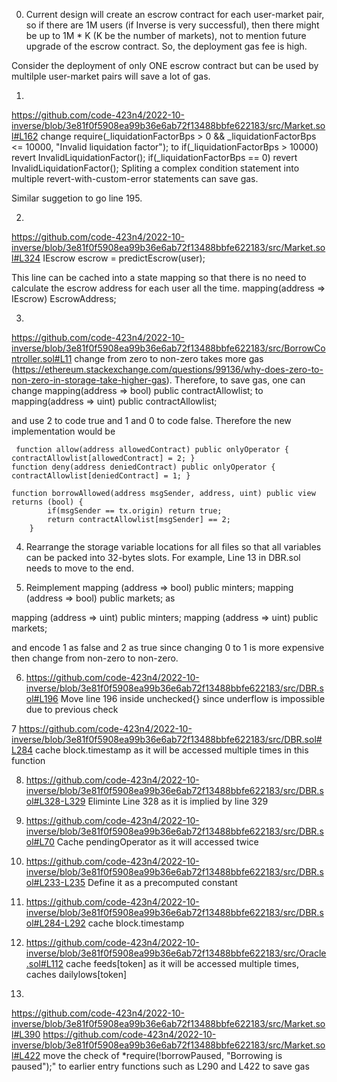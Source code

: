 
0) Current design will create an escrow contract for each user-market pair, so if there are 1M users (if Inverse is very successful), then there might be up to 1M * K (K be the number of markets), not to mention future upgrade of the escrow contract. So, the deployment gas fee is high. 

Consider the deployment of  only ONE escrow contract but can be used by multilple user-market pairs will save a lot of gas. 

1) 
https://github.com/code-423n4/2022-10-inverse/blob/3e81f0f5908ea99b36e6ab72f13488bbfe622183/src/Market.sol#L162
change 
 require(_liquidationFactorBps > 0 && _liquidationFactorBps <= 10000, "Invalid liquidation factor");
to
    if(_liquidationFactorBps > 10000) revert InvalidLiquidationFactor();
    if(_liquidationFactorBps == 0) revert InvalidLiquidationFactor();
Spliting a complex condition statement into multiple revert-with-custom-error statements can save gas. 

Similar suggetion to go line 195. 


2) 
https://github.com/code-423n4/2022-10-inverse/blob/3e81f0f5908ea99b36e6ab72f13488bbfe622183/src/Market.sol#L324
IEscrow escrow = predictEscrow(user);

This line can be cached into a state mapping so that there is no need to calculate the escrow address for each user all the time. 
mapping(address => IEscrow) EscrowAddress;

3) 
https://github.com/code-423n4/2022-10-inverse/blob/3e81f0f5908ea99b36e6ab72f13488bbfe622183/src/BorrowController.sol#L11
change from zero to non-zero takes more gas (https://ethereum.stackexchange.com/questions/99136/why-does-zero-to-non-zero-in-storage-take-higher-gas). Therefore, to save gas, one can change
   mapping(address => bool) public contractAllowlist;
to 
   mapping(address => uint) public contractAllowlist;
 
and use 2 to code true and 1 and 0 to code false.
Therefore the new implementation would be
```
 function allow(address allowedContract) public onlyOperator { contractAllowlist[allowedContract] = 2; }
function deny(address deniedContract) public onlyOperator { contractAllowlist[deniedContract] = 1; }

function borrowAllowed(address msgSender, address, uint) public view returns (bool) {
        if(msgSender == tx.origin) return true;
        return contractAllowlist[msgSender] == 2;
    }

```
 4. Rearrange the storage variable locations for all files so that all variables
   can be packed into 32-bytes slots. For example, Line 13 
   in DBR.sol needs to move to the end.

5. Reimplement
mapping (address => bool) public minters;
mapping (address => bool) public markets;
as

mapping (address => uint) public minters;
mapping (address => uint) public markets;

and encode 1 as false and 2 as true since changing 0 to 1 is more expensive then change
from non-zero to non-zero.

6. https://github.com/code-423n4/2022-10-inverse/blob/3e81f0f5908ea99b36e6ab72f13488bbfe622183/src/DBR.sol#L196
Move line 196 inside unchecked{} since underflow is impossible due to previous check

7 https://github.com/code-423n4/2022-10-inverse/blob/3e81f0f5908ea99b36e6ab72f13488bbfe622183/src/DBR.sol#L284
cache block.timestamp as it will be accessed multiple times in this function

8. https://github.com/code-423n4/2022-10-inverse/blob/3e81f0f5908ea99b36e6ab72f13488bbfe622183/src/DBR.sol#L328-L329
Eliminte Line 328 as it is implied by line 329

9. https://github.com/code-423n4/2022-10-inverse/blob/3e81f0f5908ea99b36e6ab72f13488bbfe622183/src/DBR.sol#L70
Cache pendingOperator as it will accessed twice

10. https://github.com/code-423n4/2022-10-inverse/blob/3e81f0f5908ea99b36e6ab72f13488bbfe622183/src/DBR.sol#L233-L235
Define it as a precomputed constant

11. https://github.com/code-423n4/2022-10-inverse/blob/3e81f0f5908ea99b36e6ab72f13488bbfe622183/src/DBR.sol#L284-L292
cache block.timestamp

12. https://github.com/code-423n4/2022-10-inverse/blob/3e81f0f5908ea99b36e6ab72f13488bbfe622183/src/Oracle.sol#L112
cache feeds[token] as it will be accessed multiple times, caches dailylows[token] 

13. 
https://github.com/code-423n4/2022-10-inverse/blob/3e81f0f5908ea99b36e6ab72f13488bbfe622183/src/Market.sol#L390
https://github.com/code-423n4/2022-10-inverse/blob/3e81f0f5908ea99b36e6ab72f13488bbfe622183/src/Market.sol#L422
move the check of *require(!borrowPaused, "Borrowing is paused");" to earlier entry functions such as L290 and L422 to save gas




